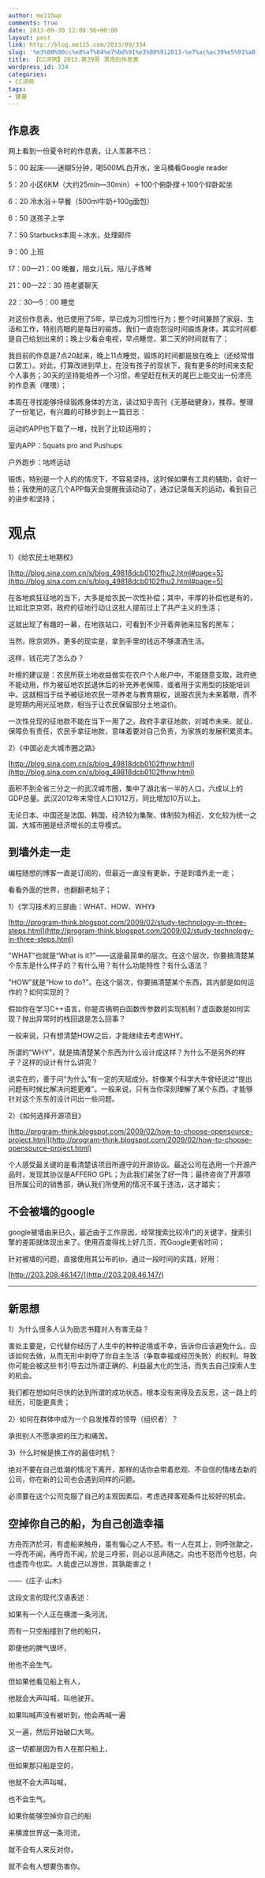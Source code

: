 ```yaml
---
author: me115wp
comments: true
date: 2013-09-30 12:08:56+00:00
layout: post
link: http://blog.me115.com/2013/09/334
slug: '%e3%80%90cc%e8%af%84%e7%bd%91%e3%80%912013-%e7%ac%ac39%e5%91%a8-%e6%bc%82%e4%ba%ae%e7%9a%84%e4%bd%9c%e6%81%af%e8%a1%a8'
title: 【CC评网】2013.第39周 漂亮的作息表
wordpress_id: 334
categories:
- CC评网
tags:
- 健身
---
```


## 作息表

网上看到一份夏令时的作息表，让人羡慕不已：

5：00 起床——迷糊5分钟，喝500ML白开水，坐马桶看Google reader

5：20 小区6KM（大约25min—30min）＋100个俯卧撑＋100个仰卧起坐

6：20 冷水浴＋早餐（500ml牛奶+100g面包）

6：50 送孩子上学

7：50 Starbucks本周＋冰水，处理邮件

9：00 上班

17：00—21：00 晚餐，陪女儿玩，陪儿子练琴

21：00—22：30 陪老婆聊天

22：30—5：00 睡觉

对这份作息表，他已使用了5年，早已成为习惯性行为；整个时间兼顾了家庭、生活和工作，特别亮眼的是每日的锻炼。我们一直抱怨没时间锻炼身体，其实时间都是自己给划出来的；晚上少看会电视，早点睡觉，第二天的时间就有了；

我目前的作息是7点20起来，晚上11点睡觉，锻炼的时间都是放在晚上（还经常借口罢工）。对此，打算改进到早上，在没有孩子的现状下，我有更多的时间来支配个人事务；30天的坚持能培养一个习惯，希望赶在秋天的尾巴上能交出一份漂亮的作息表（嘿嘿）；

本周在寻找能够持续锻炼身体的方法，读过知乎周刊《无基础健身》，推荐。整理了一份笔记，有兴趣的可移步到上一篇日志：

运动的APP也下载了一堆，找到了比较适用的；

室内APP：Squats pro and Pushups

户外跑步：咕咚运动

锻炼，特别是一个人的的情况下，不容易坚持。这时候如果有工具的辅助，会好一些；我使用的这几个APP每天会提醒我该动动了，通过记录每天的运动，看到自己的进步和坚持；  


# 观点

1）《给农民土地期权》

[http://blog.sina.com.cn/s/blog_49818dcb0102fhu2.html#page=5](http://blog.sina.com.cn/s/blog_49818dcb0102fhu2.html#page=5)

在各地疯狂征地的当下，大多是给农民一次性补偿；其中，丰厚的补偿也是有的，比如北京京郊，政府的征地行动让这批人提前过上了共产主义的生活；

这就出现了有趣的一幕，在地铁站口，可看到不少开着奔驰来拉客的黑车；

当然，除京郊外，更多的现实是，拿到手里的钱远不够潇洒生活。

这样，钱花完了怎么办？

叶檀的建议是：农民所获土地收益做实在农户个人帐户中，不能随意支取，政府绝不能动用，作为被征地农民退休后的补充养老保障，或者用于实用型的技能培训中。这就相当于给予被征地农民一项养老与教育期权，说服农民为未来着眼，而不是短期内用光征地款，相当于让农民保留部分土地溢价。

一次性兑现的征地款不能在当下一用了之，政府手拿征地款，对城市未来、就业、保障负有责任，农民手拿征地款，意味着要对自己负责，为家族的发展积累资本。  


2）《中国必走大城市圈之路》

[http://blog.sina.com.cn/s/blog_49818dcb0102fhnw.html](http://blog.sina.com.cn/s/blog_49818dcb0102fhnw.html)

面积不到全省三分之一的武汉城市圈，集中了湖北省一半的人口，六成以上的GDP总量。武汉2012年末常住人口1012万，同比增加10万以上。

无论日本、中国还是法国、韩国，经济较为集聚、体制较为相近、文化较为统一之国，大城市圈是经济增长的主导模式。  


## 到墙外走一走

编程随想的博客一直是订阅的，但最近一直没有更新，于是到墙外走一走；

看看外面的世界，也翻翻老帖子；  


1）《学习技术的三部曲：WHAT、HOW、WHY》

[http://program-think.blogspot.com/2009/02/study-technology-in-three-steps.html](http://program-think.blogspot.com/2009/02/study-technology-in-three-steps.html)

"WHAT"也就是“What is it?”——这是最简单的层次。在这个层次，你要搞清楚某个东东是什么样子的？有什么用？有什么功能特性？有什么语法？

"HOW"就是“How to do?”。在这个层次，你要搞清楚某个东西，其内部是如何运作的？如何实现的？

假如你在学习C++语言，你是否搞明白函数传参数的实现机制？虚函数是如何实现？抛出异常时的栈回退是怎么回事？

一般来说，只有想清楚HOW之后，才能继续去考虑WHY。

所谓的"WHY"，就是搞清楚某个东西为什么设计成这样？为什么不是另外的样子？这样的设计有什么讲究？

说实在的，善于问“为什么”有一定的天赋成分。好像某个科学大牛曾经说过“提出问题有时候比解决问题更难”。一般来说，只有当你深刻理解了某个东西，才能够针对这个东东的设计问出一些问题。

  
2）《如何选择开源项目》

[http://program-think.blogspot.com/2009/02/how-to-choose-opensource-project.html](http://program-think.blogspot.com/2009/02/how-to-choose-opensource-project.html)

个人感受最关键的是看清楚该项目所遵守的开源协议。最近公司在选用一个开源产品时，发现其协议是AFFERO GPL；为此我们紧张了好一阵；最终咨询了开源项目所属公司的销售部，确认我们所使用的情况不属于违法，这才踏实；

## 不会被墙的google

google被墙由来已久，最近由于工作原因，经常搜索比较冷门的关键字，搜索引擎的差距就体现出来了。使用百度得找上好几页，而Google更省时间；

针对被墙的问题，直接使用其公布的ip，通过一段时间的实践，好用：

[http://203.208.46.147/](http://203.208.46.147/)

****

## 新思想

1）为什么很多人认为励志书籍对人有害无益？

害处主要是，它代替你经历了人生中的种种逆境或不幸，告诉你应该避免什么，应该如何去做，从而无形中剥夺了你自主生活（争取幸福或经历失败）的权利。导致你可能会被这些书引导去过所谓正确的、利益最大化的生活，而失去自己探索人生的机会。

我们都在想如何尽快的达到所谓的成功状态，根本没有来得及去反思，这一路上的经历，可能更真贵；  


2）如何在群体中成为一个自发推荐的领导（组织者）？

承担别人不愿承担的压力和痛苦。  


3）什么时候是换工作的最佳时机？

绝对不要在自己低潮的情况下离开，那样的话你会带着悲观、不自信的情绪去新的公司，你在新的公司也会遇到同样的问题。

必须要在这个公司克服了自己的主观因素后，考虑选择客观条件比较好的机会。  


## **空掉你自己的船，为自己创造幸福**

方舟而济於河，有虚船来触舟，虽有惼心之人不怒。有一人在其上，则呼张歙之，一呼而不闻，再呼而不闻，於是三呼邪，则必以恶声随之。向也不怒而今也怒，向也虚而今也实。人能虚己以游世，其孰能害之！

——《庄子·山木》

这段文言的现代汉语表述：

如果有一个人正在横渡一条河流，

而有一只空船撞到了他的船只，

即便他的脾气很坏，

他也不会生气。

但如果他看见船上有人，

他就会大声叫喊，叫他驶开。

如果叫喊声没有被听到，他会再喊一遍

又一遍，然后开始破口大骂。

这一切都是因为有人在那只船上，

但如果那只船是空的，

他就不会大声叫喊，

也不会生气。

如果你能够空掉你自己的船

来横渡世界这一条河流，

就不会有人来反对你，

就不会有人想要伤害你。
